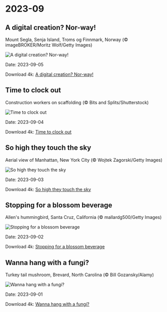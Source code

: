 # 2023-09

## A digital creation? Nor-way!

Mount Segla, Senja Island, Troms og Finnmark, Norway (© imageBROKER/Moritz Wolf/Getty Images)

![A digital creation? Nor-way!](https://bing.com/th?id=OHR.MountSegla_EN-US3570750349_UHD.jpg&rf=LaDigue_UHD.jpg&pid=hp&w=1024&h=576&rs=1&c=4)

Date: 2023-09-05

Download 4k: [A digital creation? Nor-way!](https://bing.com/th?id=OHR.MountSegla_EN-US3570750349_UHD.jpg&rf=LaDigue_UHD.jpg&pid=hp&w=3840&h=2160&rs=1&c=4)

## Time to clock out

Construction workers on scaffolding (© Bits and Splits/Shutterstock)

![Time to clock out](https://bing.com/th?id=OHR.LaborDayWorkers_EN-US3448430770_UHD.jpg&rf=LaDigue_UHD.jpg&pid=hp&w=1024&h=576&rs=1&c=4)

Date: 2023-09-04

Download 4k: [Time to clock out](https://bing.com/th?id=OHR.LaborDayWorkers_EN-US3448430770_UHD.jpg&rf=LaDigue_UHD.jpg&pid=hp&w=3840&h=2160&rs=1&c=4)

## So high they touch the sky

Aerial view of Manhattan, New York City (© Wojtek Zagorski/Getty Images)

![So high they touch the sky](https://bing.com/th?id=OHR.ManhattanAerial_EN-US3290111355_UHD.jpg&rf=LaDigue_UHD.jpg&pid=hp&w=1024&h=576&rs=1&c=4)

Date: 2023-09-03

Download 4k: [So high they touch the sky](https://bing.com/th?id=OHR.ManhattanAerial_EN-US3290111355_UHD.jpg&rf=LaDigue_UHD.jpg&pid=hp&w=3840&h=2160&rs=1&c=4)

## Stopping for a blossom beverage

Allen's hummingbird, Santa Cruz, California (© mallardg500/Getty Images)

![Stopping for a blossom beverage](https://bing.com/th?id=OHR.TinyHummer_EN-US3171586787_UHD.jpg&rf=LaDigue_UHD.jpg&pid=hp&w=1024&h=576&rs=1&c=4)

Date: 2023-09-02

Download 4k: [Stopping for a blossom beverage](https://bing.com/th?id=OHR.TinyHummer_EN-US3171586787_UHD.jpg&rf=LaDigue_UHD.jpg&pid=hp&w=3840&h=2160&rs=1&c=4)

## Wanna hang with a fungi?

Turkey tail mushroom, Brevard, North Carolina (© Bill Gozansky/Alamy)

![Wanna hang with a fungi?](https://bing.com/th?id=OHR.TurkeyTailMush_EN-US2958542405_UHD.jpg&rf=LaDigue_UHD.jpg&pid=hp&w=1024&h=576&rs=1&c=4)

Date: 2023-09-01

Download 4k: [Wanna hang with a fungi?](https://bing.com/th?id=OHR.TurkeyTailMush_EN-US2958542405_UHD.jpg&rf=LaDigue_UHD.jpg&pid=hp&w=3840&h=2160&rs=1&c=4)

